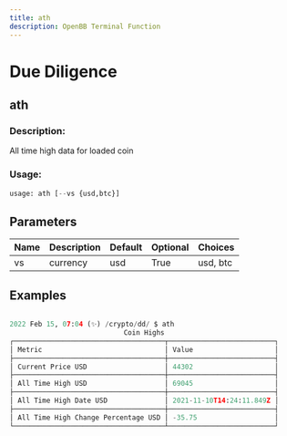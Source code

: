 ```yaml
---
title: ath
description: OpenBB Terminal Function
---
```


# Due Diligence

## ath

### Description: 

All time high data for loaded coin

### Usage: 
```python
usage: ath [--vs {usd,btc}]
```

## Parameters

| Name | Description | Default | Optional | Choices |
| ---- | ----------- | ------- | -------- | ------- |
| vs | currency | usd | True | usd, btc |


## Examples

```python

2022 Feb 15, 07:04 (✨) /crypto/dd/ $ ath
                            Coin Highs
┌─────────────────────────────────────┬──────────────────────────┐
│ Metric                              │ Value                    │
├─────────────────────────────────────┼──────────────────────────┤
│ Current Price USD                   │ 44302                    │
├─────────────────────────────────────┼──────────────────────────┤
│ All Time High USD                   │ 69045                    │
├─────────────────────────────────────┼──────────────────────────┤
│ All Time High Date USD              │ 2021-11-10T14:24:11.849Z │
├─────────────────────────────────────┼──────────────────────────┤
│ All Time High Change Percentage USD │ -35.75                   │
└─────────────────────────────────────┴──────────────────────────┘

```

